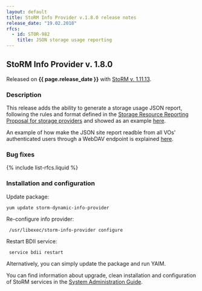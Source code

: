 ```yaml
---
layout: default
title: StoRM Info Provider v.1.8.0 release notes
release_date: "19.02.2018"
rfcs:
  - id: STOR-982
    title: JSON storage usage reporting
---
```


## StoRM Info Provider v. 1.8.0

Released on **{{ page.release_date }}** with [StoRM v. 1.11.13][release-notes].

### Description

This release adds the ability to generate a storage usage JSON report, 
following the rules and format defined in the [Storage Resource Reporting Proposal for storage providers][proposal] 
and showed as an example [here][example].

An example of how make the JSON site report readble from all VOs' authenticated users through a WebDAV endpoint
is explained [here][how-to-json-report].


### Bug fixes

{% include list-rfcs.liquid %}

### Installation and configuration

Update package:

    yum update storm-dynamic-info-provider

Re-configure info provider:

     /usr/libexec/storm-info-provider configure

Restart BDII service:

     service bdii restart

Alternatively, you can simply update the package and run YAIM.

You can find information about upgrade, clean installation and configuration of
StoRM services in the [System Administration Guide][storm-sysadmin-guide].

[release-notes]: {{site.baseurl}}/release-notes/StoRM-v1.11.13.html
[storm-sysadmin-guide]: {{site.baseurl}}/documentation/sysadmin-guide/
[how-to-json-report]: {{site.baseurl}}/documentation/how-to/how-to-publish-json-report/

[proposal]: https://docs.google.com/document/d/1yzCvKpxsbcQC5K9MyvXc-vBF1HGPBk4vhjw3MEXoXf8/edit#
[example]: https://twiki.cern.ch/twiki/pub/LCG/AccountingTaskForce/storage_service_v4.txt